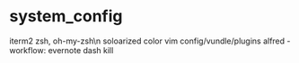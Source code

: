 system_config
=============
iterm2
zsh, oh-my-zsh\n
soloarized color
vim config/vundle/plugins
alfred
  -workflow:
    evernote
    dash
    kill
    
